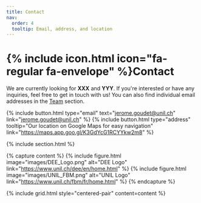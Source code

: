 ```yaml
---
title: Contact
nav:
  order: 4
  tooltip: Email, address, and location
---
```


# {% include icon.html icon="fa-regular fa-envelope" %}Contact

We are currently looking for **XXX** and **YYY**. If you're interested or have any inquiries, feel free to get in touch with us!
You can also find individual email addresses in the [Team](https://goudetgroup.github.io/GoudetWebsite/team/) section.

{%
  include button.html
  type="email"
  text="jerome.goudet@unil.ch"
  link="jerome.goudet@unil.ch"
%}
{%
  include button.html
  type="address"
  tooltip="Our location on Google Maps for easy navigation"
  link="https://maps.app.goo.gl/K3GdYcG1RCYYkw2m8"
%}

{% include section.html %}

{% capture content %}
  {% include figure.html image="images/DEE_Logo.png" alt="DEE Logo" link="https://www.unil.ch/dee/en/home.html" %}
  {% include figure.html image="images/UNIL_FBM.png" alt="UNIL Logo" link="https://www.unil.ch/fbm/fr/home.html" %}
{% endcapture %}

{% include grid.html style="centered-pair" content=content %}

